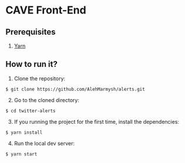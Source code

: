 # CAVE Front-End

## Prerequisites

1. [Yarn](https://docs.docker.com/install/)

## How to run it?

1. Clone the repository:

```
$ git clone https://github.com/AlehMarmysh/alerts.git
```

2. Go to the cloned directory:

```
$ cd twitter-alerts
```

3. If you running the project for the first time, install the dependencies:

```
$ yarn install
```

4. Run the local dev server:

```
$ yarn start
```

